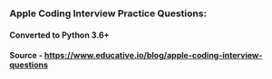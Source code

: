 ### Apple Coding Interview Practice Questions:
#### Converted to Python 3.6+
#### Source - https://www.educative.io/blog/apple-coding-interview-questions
